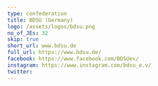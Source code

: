 ```yaml
---
type: confederation
title: BDSU (Germany)
logo: /assets/logos/bdsu.png
no_of_JEs: 32
skip: true
short_url: www.bdsu.de
full_url: https://www.bdsu.de/
facebook: https://www.facebook.com/BDSUev/
instagram: https://www.instagram.com/bdsu_e.v/
twitter:
---
```

